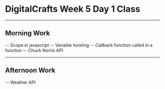 # DigitalCrafts Week 5 Day 1 Class

---

## Morning Work
-- Scope in javascript
-- Variable hoisting
-- Callback function called in a function
-- Chuck Norris API


---

## Afternoon Work
-- Weather API
